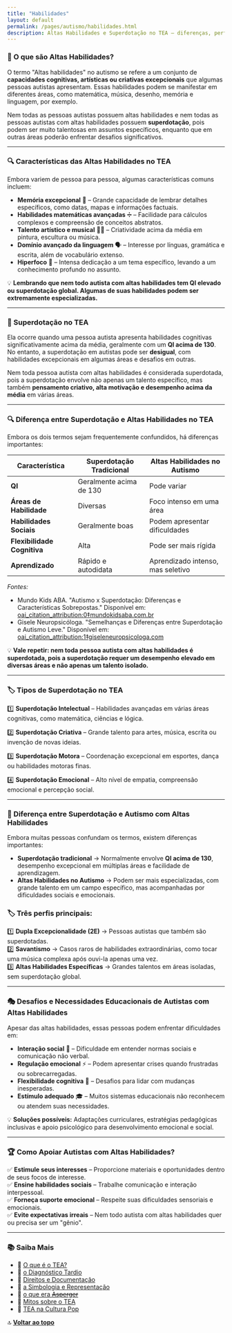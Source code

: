 ```yaml
---
title: "Habilidades"
layout: default
permalink: /pages/autismo/habilidades.html
description: Altas Habilidades e Superdotação no TEA — diferenças, perfis, características e necessidades educacionais de autistas com talentos específicos.
---
```


### 🧠 O que são  Altas Habilidades?  

O termo "Altas habilidades" no autismo se refere a um conjunto de **capacidades cognitivas, artísticas ou criativas excepcionais** que algumas pessoas autistas apresentam. Essas habilidades podem se manifestar em diferentes áreas, como matemática, música, desenho, memória e linguagem, por exemplo.  

Nem todas as pessoas autistas possuem altas habilidades e nem todas as pessoas autistas com altas habilidades possuem **superdotação**, pois podem ser muito talentosas em assuntos específicos, enquanto que em outras áreas poderão enfrentar desafios significativos.  

---

### 🔍 Características das Altas Habilidades no TEA  

Embora variem de pessoa para pessoa, algumas características comuns incluem:  

- **Memória excepcional** 🧠 – Grande capacidade de lembrar detalhes específicos, como datas, mapas e informações factuais.  
- **Habilidades matemáticas avançadas** ➗ – Facilidade para cálculos complexos e compreensão de conceitos abstratos.  
- **Talento artístico e musical** 🎨🎼 – Criatividade acima da média em pintura, escultura ou música.  
- **Domínio avançado da linguagem** 🗣️ – Interesse por línguas, gramática e escrita, além de vocabulário extenso.  
- **Hiperfoco** 🎯 – Intensa dedicação a um tema específico, levando a um conhecimento profundo no assunto.  

💡 **Lembrando que nem todo autista com altas habilidades tem QI elevado ou superdotação global. Algumas de suas habilidades podem ser extremamente especializadas.**  

---

### 🌟 Superdotação no TEA

Ela ocorre quando uma pessoa autista apresenta habilidades cognitivas significativamente acima da média, geralmente com um **QI acima de 130**. No entanto, a superdotação em autistas pode ser **desigual**, com habilidades excepcionais em algumas áreas e desafios em outras.

Nem toda pessoa autista com altas habilidades é considerada superdotada, pois a superdotação envolve não apenas um talento específico, mas também **pensamento criativo, alta motivação e desempenho acima da média** em várias áreas.

---

### 🔍 Diferença entre Superdotação e Altas Habilidades no TEA

Embora os dois termos sejam frequentemente confundidos, há diferenças importantes:

| Característica               | Superdotação Tradicional    | Altas Habilidades no Autismo |
|------------------------------|-----------------------------|------------------------------|
| **QI**                       | Geralmente acima de 130     | Pode variar                  |
| **Áreas de Habilidade**      | Diversas                    | Foco intenso em uma área     |
| **Habilidades Sociais**      | Geralmente boas             | Podem apresentar dificuldades|
| **Flexibilidade Cognitiva**  | Alta                        | Pode ser mais rígida         |
| **Aprendizado**              | Rápido e autodidata         | Aprendizado intenso, mas seletivo |

*Fontes:*

- Mundo Kids ABA. "Autismo x Superdotação: Diferenças e Características Sobrepostas." Disponível em:  [oai_citation_attribution:0‡mundokidsaba.com.br](https://www.mundokidsaba.com.br/ver/autismo-x-superdotacao-diferencas-e-caracteristicas-sobrepostas?utm_source=chatgpt.com)
- Gisele Neuropsicóloga. "Semelhanças e Diferenças entre Superdotação e Autismo Leve." Disponível em:  [oai_citation_attribution:1‡giseleneuropsicologa.com](https://www.giseleneuropsicologa.com/post/semelhan%C3%A7as-entre-superdota%C3%A7%C3%A3o-e-autismo-leve?utm_source=chatgpt.com)

💡 **Vale repetir: nem toda pessoa autista com altas habilidades é superdotada, pois a superdotação requer um desempenho elevado em diversas áreas e não apenas um talento isolado.**

---

### 🏷️ Tipos de Superdotação no TEA

1️⃣ **Superdotação Intelectual** – Habilidades avançadas em várias áreas cognitivas, como matemática, ciências e lógica.

2️⃣ **Superdotação Criativa** – Grande talento para artes, música, escrita ou invenção de novas ideias.

3️⃣ **Superdotação Motora** – Coordenação excepcional em esportes, dança ou habilidades motoras finas.

4️⃣ **Superdotação Emocional** – Alto nível de empatia, compreensão emocional e percepção social.

---

### 🔄 Diferença entre Superdotação e Autismo com Altas Habilidades  

Embora muitas pessoas confundam os termos, existem diferenças importantes:  

- **Superdotação tradicional** → Normalmente envolve **QI acima de 130**, desempenho excepcional em múltiplas áreas e facilidade de aprendizagem.  
- **Altas Habilidades no Autismo** → Podem ser mais especializadas, com grande talento em um campo específico, mas acompanhadas por dificuldades sociais e emocionais.  

### 🏷️ Três perfis principais:  

1️⃣ **Dupla Excepcionalidade (2E)** → Pessoas autistas que também são superdotadas.  
2️⃣ **Savantismo** → Casos raros de habilidades extraordinárias, como tocar uma música complexa após ouvi-la apenas uma vez.  
3️⃣ **Altas Habilidades Específicas** → Grandes talentos em áreas isoladas, sem superdotação global.  

---

### 🎭 Desafios e Necessidades Educacionais de Autistas com Altas Habilidades  

Apesar das altas habilidades, essas pessoas podem enfrentar dificuldades em:  

- **Interação social** 🤝 – Dificuldade em entender normas sociais e comunicação não verbal.  
- **Regulação emocional** ⚡ – Podem apresentar crises quando frustradas ou sobrecarregadas.  
- **Flexibilidade cognitiva** 🔄 – Desafios para lidar com mudanças inesperadas.  
- **Estímulo adequado** 🎓 – Muitos sistemas educacionais não reconhecem ou atendem suas necessidades.  

💡 **Soluções possíveis:** Adaptações curriculares, estratégias pedagógicas inclusivas e apoio psicológico para desenvolvimento emocional e social.  

---

### 🏆 Como Apoiar Autistas com Altas Habilidades?  

✅ **Estimule seus interesses** – Proporcione materiais e oportunidades dentro de seus focos de interesse.  
✅ **Ensine habilidades sociais** – Trabalhe comunicação e interação interpessoal.  
✅ **Forneça suporte emocional** – Respeite suas dificuldades sensoriais e emocionais.  
✅ **Evite expectativas irreais** – Nem todo autista com altas habilidades quer ou precisa ser um "gênio".  

---

### 📚 Saiba Mais  

- 🔹 [O que é o TEA?](/pages/autismo/autismo.html)  
- 🔹 [o Diagnóstico Tardio](/pages/autismo/diagnosticotardio.html)
- 🔹 [Direitos e Documentação](/pages/autismo/direitos.html)
- 🔹 [a Simbologia e Representação](/pages/autismo/identificadao.html)
- 🔹 [o que era ~~Asperger~~](/pages/autismo/asperger.html)
- 🔹 [Mitos sobre o TEA](/pages/autismo/mitos.html)  
- 🔹 [TEA na Cultura Pop](/pages/autismo/namidia.html)  

🔝 [**Voltar ao topo**](#🧠-o-que-são--altas-habilidades)
